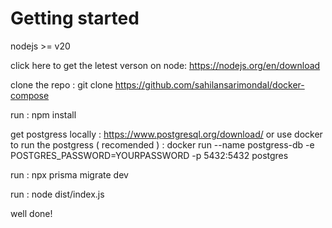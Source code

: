 # Getting started

nodejs >= v20

click here to get the letest verson on node: https://nodejs.org/en/download

clone the repo : git clone https://github.com/sahilansarimondal/docker-compose

run : npm install

get postgress locally : https://www.postgresql.org/download/
or use docker to run the postgress ( recomended ) : docker run --name postgress-db -e POSTGRES_PASSWORD=YOURPASSWORD -p 5432:5432 postgres

run : npx prisma migrate dev

run : node dist/index.js

well done!
